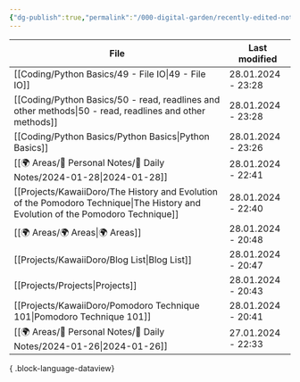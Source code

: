 ```yaml
---
{"dg-publish":true,"permalink":"/000-digital-garden/recently-edited-notes/","dgPassFrontmatter":true,"noteIcon":"3","created":"2023-12-14T09:05:52.599+05:30","updated":"2023-12-14T09:12:44.868+05:30"}
---
```


| File                                                                                                                                | Last modified      |
| ----------------------------------------------------------------------------------------------------------------------------------- | ------------------ |
| [[Coding/Python Basics/49 - File IO\|49 - File IO]]                                                                              | 28.01.2024 - 23:28 |
| [[Coding/Python Basics/50 - read, readlines and other methods\|50 - read, readlines and other methods]]                          | 28.01.2024 - 23:28 |
| [[Coding/Python Basics/Python Basics\|Python Basics]]                                                                            | 28.01.2024 - 23:26 |
| [[🌍 Areas/📧 Personal Notes/📓 Daily Notes/2024-01-28\|2024-01-28]]                                                             | 28.01.2024 - 22:41 |
| [[Projects/KawaiiDoro/The History and Evolution of the Pomodoro Technique\|The History and Evolution of the Pomodoro Technique]] | 28.01.2024 - 22:40 |
| [[🌍 Areas/🌍 Areas\|🌍 Areas]]                                                                                                  | 28.01.2024 - 20:48 |
| [[Projects/KawaiiDoro/Blog List\|Blog List]]                                                                                     | 28.01.2024 - 20:47 |
| [[Projects/Projects\|Projects]]                                                                                                  | 28.01.2024 - 20:43 |
| [[Projects/KawaiiDoro/Pomodoro Technique 101\|Pomodoro Technique 101]]                                                           | 28.01.2024 - 20:41 |
| [[🌍 Areas/📧 Personal Notes/📓 Daily Notes/2024-01-26\|2024-01-26]]                                                             | 27.01.2024 - 22:33 |

{ .block-language-dataview}